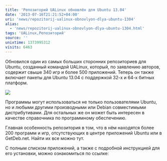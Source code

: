```yaml
---
title: 'Репозиторий UALinux обновлён для Ubuntu 13.04'
date: '2013-07-16T21:21:52+04:00'
uri: 'news/repozitorij-ualinux-obnovlyon-dlya-ubuntu-1304'
alias: 
  - 'news/repozitorij-ualinux-obnovlyon-dlya-ubuntu-1304.html'
tags: 'UALinux,Репозиторий'
source: ''
unixtime: 1373995312
visits: 6463
---
```

Обновился один из самых больших сторонних репозиториев для Ubuntu, созданный командой UALinux, который, по заявлению авторов, содержит свыше 340 игр и более 500 приложений. Теперь он также включает пакеты для Ubuntu 13.04 с поддержкой 32-х и 64-х битных платформ.

 [![](img/2013/07/16/21-00/2910730691.jpg)](img/2013/07/16/21-00/2910730691.jpg)

Программы могут использоваться не только пользователями Ubuntu, но и любыми другими производными или Debian совместимыми дистрибутивами. Для остальных же он может быть интересен в качестве справочника по программному обеспечению.

Главная особенность репозитория в том, что в нём находятся более 200 программ и игр, отсутствующих в центре приложений Ubuntu или в GetDeb.net. Найти их все можно тут.

 С полным списком приложений, а также с подробной инструкцией для его установки, можно ознакомиться по ссылке:
